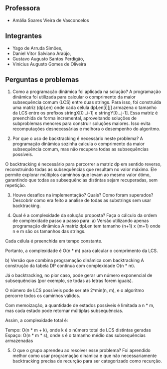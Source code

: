 ## Professora

* Amália Soares Vieira de Vasconcelos

## Integrantes

* Yago de Arruda Simões,  
* Daniel Vitor Salviano Araújo,
* Gustavo Augusto Santos Perdigão,
* Vinicius Augusto Gomes de Oliveira

## Perguntas e problemas

1. Como a programação dinâmica foi aplicada na solução?
A programação dinâmica foi utilizada para calcular o comprimento da maior subsequência comum (LCS) entre duas strings. Para isso, foi construída uma matriz (dpLen) onde cada célula dpLen[i][j] armazena o tamanho da LCS entre os prefixos stringX[0...i-1] e stringY[0...j-1]. Essa matriz é preenchida de forma incremental, aproveitando soluções de subproblemas menores para construir soluções maiores. Isso evita recomputações desnecessárias e melhora o desempenho do algoritmo.

2. Por que o uso de backtracking é necessário neste problema?
A programação dinâmica sozinha calcula o comprimento da maior subsequência comum, mas não recupera todas as subsequências possíveis.

O backtracking é necessário para percorrer a matriz dp em sentido reverso, reconstruindo todas as subsequências que resultam no valor máximo. Ele permite explorar múltiplos caminhos que levam ao mesmo valor ótimo, garantindo que todas as subsequências distintas sejam recuperadas, sem repetição.

3. Houve desafios na implementação? Quais? Como foram superados?
Descobrir como era feito a analise de todas as substrings sem usar backtracking.

4. Qual é a complexidade da solução proposta? Faça o cálculo da ordem de complexidade passo a passo para:
a) Versão utilizando apenas programação dinâmica
A matriz dpLen tem tamanho (n+1) x (m+1) onde n e m são os tamanhos das strings.

Cada célula é preenchida em tempo constante.

Portanto, a complexidade é O(n * m) para calcular o comprimento da LCS.

b) Versão que combina programação dinâmica com backtracking
A construção da tabela DP continua com complexidade O(n * m).

Já o backtracking, no pior caso, pode gerar um número exponencial de subsequências (por exemplo, se todas as letras forem iguais).

O número de LCS possíveis pode ser até 2^min(n, m), e o algoritmo percorre todos os caminhos válidos.

Com memoização, a quantidade de estados possíveis é limitada a n * m, mas cada estado pode retornar múltiplas subsequências.

Assim, a complexidade total é:

Tempo: O(n * m + k), onde k é o número total de LCS distintas geradas
Espaço: O(n * m * s), onde s é o tamanho médio das subsequências armazenadas

5. O que o grupo aprendeu ao resolver esse problema?
Foi aprendido melhor como usar programação dinamica e que não necessariamente backtracking precisa de recurção para ser categorizado como recurção.

